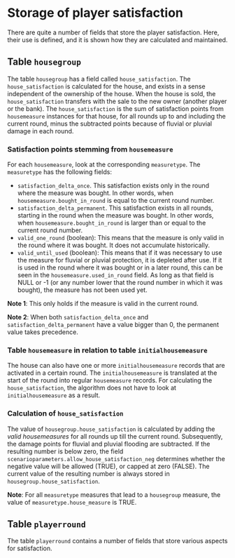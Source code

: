 # Storage of player satisfaction

There are quite a number of fields that store the player satisfaction. Here, their use is defined, and it is shown how they are calculated and maintained.

## Table `housegroup`
The table `housegroup` has a field called `house_satisfaction`. The `house_satisfaction` is calculated for the house, and exists in a sense independent of the ownership of the house. When the house is sold, the `house_satisfaction` transfers with the sale to the new owner (another player or the bank). The `house_satisfaction` is the sum of satisfaction points from `housemeasure` instances for that house, for all rounds up to and including the current round, minus the subtracted points because of fluvial or pluvial damage in each round.


### Satisfaction points stemming from `housemeasure` 
For each `housemeasure`, look at the corresponding `measuretype`. The `measuretype` has the following fields:
- `satisfaction_delta_once`. This satisfaction exists only in the round where the measure was bought. In other words, when `housemeasure.bought_in_round` is equal to the current round number.
- `satisfaction_delta_permanent`. This satisfaction exists in all rounds, starting in the round when the measure was bought. In other words, when `housemeasure.bought_in_round` is larger than or equal to the current round number. 
- `valid_one_round` (boolean): This means that the measure is only valid in the round where it was bought. It does not accumulate historically.
- `valid_until_used` (boolean): This means that if it was necessary to use the measure for fluvial or pluvial protection, it is depleted after use. If it is used in the round where it was bought or in a later round, this can be seen in the `housemeasure.used_in_round` field. As long as that field is NULL or -1 (or any number lower that the round number in which it was bought), the measure has not been used yet.

**Note 1**: This only holds if the measure is valid in the current round.

**Note 2**: When both `satisfaction_delta_once` and `satisfaction_delta_permanent` have a value bigger than 0, the permanent value takes precedence.


### Table `housemeasure` in relation to table `initialhousemeasure`
The house can also have one or more `initialhousemeasure` records that are activated in a certain round. The `initialhousemeasure` is translated at the start of the round into regular `housemeasure` records. For calculating the `house_satisfaction`, the algorithm does not have to look at `initialhousemeasure` as a result.


### Calculation of `house_satisfaction`
The value of `housegroup.house_satisfaction` is calculated by adding the _valid housemeasures_ for all rounds up till the current round.
Subsequently, the damage points for fluvial and pluvial flooding are subtracted.
If the resulting number is below zero, the field `scenarioparameters.allow_house_satisfaction_neg` determines whether the negative value will be allowed (TRUE), or capped at zero (FALSE). 
The current value of the resulting number is always stored in `housegroup.house_satisfaction`. 


**Note**: For all `measuretype` measures that lead to a `housegroup` measure, the value of `measuretype.house_measure` is TRUE.


## Table `playerround`
The table `playerround` contains a number of fields that store various aspects for satisfaction.
